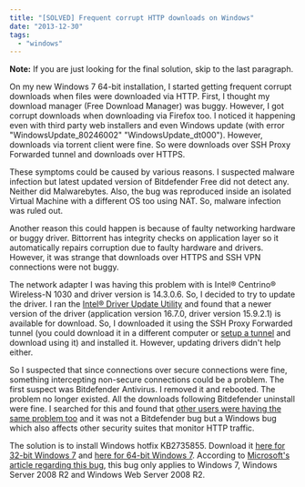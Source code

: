 ```yaml
---
title: "[SOLVED] Frequent corrupt HTTP downloads on Windows"
date: "2013-12-30"
tags: 
  - "windows"
---
```


**Note:** If you are just looking for the final solution, skip to the last paragraph.

On my new Windows 7 64-bit installation, I started getting frequent corrupt downloads when files were downloaded via HTTP. First, I thought my download manager (Free Download Manager) was buggy. However, I got corrupt downloads when downloading via Firefox too. I noticed it happening even with third party web installers and even Windows update (with error "WindowsUpdate\_80246002" "WindowsUpdate\_dt000"). However, downloads via torrent client were fine. So were downloads over SSH Proxy Forwarded tunnel and downloads over HTTPS.

These symptoms could be caused by various reasons. I suspected malware infection but latest updated version of Bitdefender Free did not detect any. Neither did Malwarebytes. Also, the bug was reproduced inside an isolated Virtual Machine with a different OS too using NAT. So, malware infection was ruled out.

Another reason this could happen is because of faulty networking hardware or buggy driver. Bittorrent has integrity checks on application layer so it automatically repairs corruption due to faulty hardware and drivers. However, it was strange that downloads over HTTPS and SSH VPN connections were not buggy.

The network adapter I was having this problem with is Intel® Centrino® Wireless-N 1030 and driver version is 14.3.0.6. So, I decided to try to update the driver. I ran the [Intel® Driver Update Utility](http://www.intel.com/p/en_US/support/detect "Intel® Driver Update Utility") and found that a newer version of the driver (application version 16.7.0, driver version 15.9.2.1) is available for download. So, I downloaded it using the SSH Proxy Forwarded tunnel (you could download it in a different computer or [setup a tunnel](http://www.digitalmobile.in/community/threads/free-shell-accounts-with-unlimited-ssh-tunneling.5882/ "setup SSH tunnel") and download using it) and installed it. However, updating drivers didn't help either.

So I suspected that since connections over secure connections were fine, something intercepting non-secure connections could be a problem. The first suspect was Bitdefender Antivirus. I removed it and rebooted. The problem no longer existed. All the downloads following Bitdefender uninstall were fine. I searched for this and found that [other users were having the same problem too](http://forum.bitdefender.com/index.php?showtopic=40187 "Bitdefender corrupts downloads") and it was not a Bitdefender bug but a Windows bug which also affects other security suites that monitor HTTP traffic.

The solution is to install Windows hotfix KB2735855. Download it [here for 32-bit Windows 7](http://www.microsoft.com/en-us/download/details.aspx?id=34637) and [here for 64-bit Windows 7](http://www.microsoft.com/en-us/download/details.aspx?id=34629). According to [Microsoft's article regarding this bug](http://support.microsoft.com/kb/2735855#appliesto), this bug only applies to Windows 7, Windows Server 2008 R2 and Windows Web Server 2008 R2.
